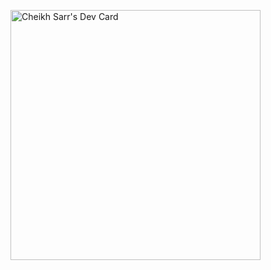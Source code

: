 <a href="https://app.daily.dev/tsarcheikh"><img src="https://api.daily.dev/devcards/660d84f693e742229edd042e1519696f.png?r=71r" width="400" alt="Cheikh Sarr's Dev Card"/></a>

<!--
**tsarcheikh/tsarcheikh** is a ✨ _special_ ✨ repository because its `README.md` (this file) appears on your GitHub profile.

Here are some ideas to get you started:

- 🔭 I’m currently working on ...
- 🌱 I’m currently learning ...
- 👯 I’m looking to collaborate on ...
- 🤔 I’m looking for help with ...
- 💬 Ask me about ...
- 📫 How to reach me: ...
- 😄 Pronouns: ...
- ⚡ Fun fact: ...
-->
